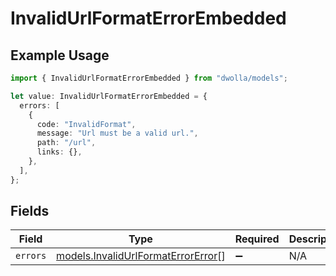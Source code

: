 # InvalidUrlFormatErrorEmbedded

## Example Usage

```typescript
import { InvalidUrlFormatErrorEmbedded } from "dwolla/models";

let value: InvalidUrlFormatErrorEmbedded = {
  errors: [
    {
      code: "InvalidFormat",
      message: "Url must be a valid url.",
      path: "/url",
      links: {},
    },
  ],
};
```

## Fields

| Field                                                                          | Type                                                                           | Required                                                                       | Description                                                                    |
| ------------------------------------------------------------------------------ | ------------------------------------------------------------------------------ | ------------------------------------------------------------------------------ | ------------------------------------------------------------------------------ |
| `errors`                                                                       | [models.InvalidUrlFormatErrorError](../models/invalidurlformaterrorerror.md)[] | :heavy_minus_sign:                                                             | N/A                                                                            |